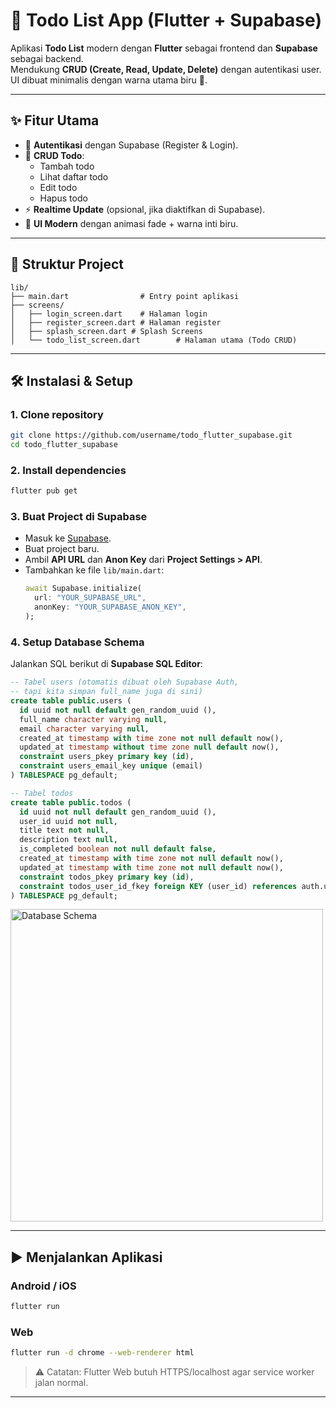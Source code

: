 # 📝 Todo List App (Flutter + Supabase)

Aplikasi **Todo List** modern dengan **Flutter** sebagai frontend dan **Supabase** sebagai backend.  
Mendukung **CRUD (Create, Read, Update, Delete)** dengan autentikasi user.  
UI dibuat minimalis dengan warna utama biru 🌊.

---

## ✨ Fitur Utama
- 🔐 **Autentikasi** dengan Supabase (Register & Login).
- 📝 **CRUD Todo**:
  - Tambah todo
  - Lihat daftar todo
  - Edit todo
  - Hapus todo
- ⚡ **Realtime Update** (opsional, jika diaktifkan di Supabase).
- 🎨 **UI Modern** dengan animasi fade + warna inti biru.

---

## 📂 Struktur Project
```
lib/
├── main.dart                # Entry point aplikasi
├── screens/
│   ├── login_screen.dart    # Halaman login
│   ├── register_screen.dart # Halaman register
│   ├── splash_screen.dart # Splash Screens
│   └── todo_list_screen.dart        # Halaman utama (Todo CRUD)
```

---

## 🛠️ Instalasi & Setup

### 1. Clone repository
```bash
git clone https://github.com/username/todo_flutter_supabase.git
cd todo_flutter_supabase
```

### 2. Install dependencies
```bash
flutter pub get
```

### 3. Buat Project di Supabase
- Masuk ke [Supabase](https://supabase.com).
- Buat project baru.
- Ambil **API URL** dan **Anon Key** dari **Project Settings > API**.
- Tambahkan ke file `lib/main.dart`:
  ```dart
  await Supabase.initialize(
    url: "YOUR_SUPABASE_URL",
    anonKey: "YOUR_SUPABASE_ANON_KEY",
  );
  ```

### 4. Setup Database Schema
Jalankan SQL berikut di **Supabase SQL Editor**:

```sql
-- Tabel users (otomatis dibuat oleh Supabase Auth, 
-- tapi kita simpan full_name juga di sini)
create table public.users (
  id uuid not null default gen_random_uuid (),
  full_name character varying null,
  email character varying null,
  created_at timestamp with time zone not null default now(),
  updated_at timestamp without time zone null default now(),
  constraint users_pkey primary key (id),
  constraint users_email_key unique (email)
) TABLESPACE pg_default;

-- Tabel todos
create table public.todos (
  id uuid not null default gen_random_uuid (),
  user_id uuid not null,
  title text not null,
  description text null,
  is_completed boolean not null default false,
  created_at timestamp with time zone not null default now(),
  updated_at timestamp with time zone not null default now(),
  constraint todos_pkey primary key (id),
  constraint todos_user_id_fkey foreign KEY (user_id) references auth.users (id) on delete CASCADE
) TABLESPACE pg_default;
```

<img src="https://i.ibb.co.com/35dk2kzf/Untitled-2.png" alt="Database Schema" width="500">


---

## ▶️ Menjalankan Aplikasi
### Android / iOS
```bash
flutter run
```

### Web
```bash
flutter run -d chrome --web-renderer html
```

> ⚠️ Catatan: Flutter Web butuh HTTPS/localhost agar service worker jalan normal.

---

